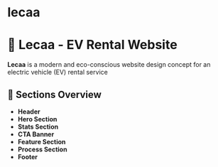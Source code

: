 # lecaa
# 🚗 Lecaa - EV Rental Website

**Lecaa** is a modern and eco-conscious website design concept for an electric vehicle (EV) rental service

## 🎯 Sections Overview

- **Header**
- **Hero Section**
- **Stats Section**
- **CTA Banner**
- **Feature Section**
- **Process Section**
- **Footer**
